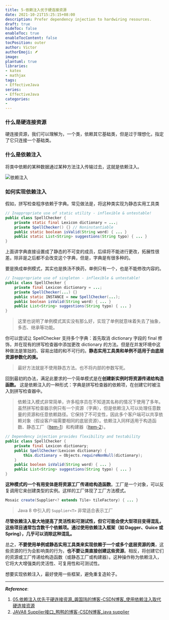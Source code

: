 ```yaml
---
title: 5-依赖注入优于硬连接资源
date: 2021-10-21T15:25:15+08:00
description: Prefer dependency injection to hardwiring resources.
draft: true
hideToc: false
enableToc: true
enableTocContent: false
tocPosition: outer
author: Victor
authorEmoji: 🪶
image:
plantuml: true
libraries:
- katex
- mathjax
tags:
- EffectiveJava
series:
- EffectiveJava
categories:
-
---
```




<!--第二章：创建和销毁对象-->

### 什么是硬连接资源

硬连接资源，我们可以理解为，一个类，依赖其它基础类，但是过于理想化，指定了它只连接一个基础类。

### 什么是依赖注入

将类中依赖的某种数据通过某种方法注入传输过去，这就是依赖注入。

![依赖注入](https://cos.jiahongw.com/uPic/image-20211021165816377.png)

### 如何实现依赖注入

假如，拼写检查程序依赖于字典。常见做法是，将这种类实现为静态实用工具类

```java
// Inappropriate use of static utility - inflexible & untestable!
public class SpellChecker {
    private static final Lexicon dictionary = ...;
    private SpellChecker() {} // Noninstantiable
    public static boolean isValid(String word) { ... }
    public static List<String> suggestions(String typo) { ... }
}
```

上面讲字典直接设置成了静态的不可变的成员，后续将不能进行更改，拓展性很差。除非是之后都不会改变这个字典，但是，字典是有很多种的。

要是换成单例模式，其实也是换汤不换药，单例只有一个，也是不能修改内容的。

```java
// Inappropriate use of singleton - inflexible & untestable!
public class SpellChecker {
    private final Lexicon dictionary = ...;
    private SpellChecker(...) {}
    public static INSTANCE = new SpellChecker(...);
    public boolean isValid(String word) { ... }
    public List<String> suggestions(String typo) { ... }
}
```

> 这里也说明了单例模式其实没有那么好，实现了单例就意味着失去了抽象，多态、继承等功能。

你可以尝试让 SpellChecker 支持多个字典：首先取消 dictionary 字段的 final 修饰，并在现有的拼写检查器中添加更改 dictionary 的方法。但是在并发环境中这种做法是笨拙的、容易出错的和不可行的。**静态实用工具类和单例不适用于由底层资源参数化的类。**

> 最好方法就是不使用静态方法。也不将内部的参数写死。

回到最初的办法，满足此要求的一个简单模式是在**创建新实例时将资源传递给构造函数。** 这是依赖注入的一种形式：字典是拼写检查器的依赖项，在创建它时被注入到拼写检查器中。

> 依赖注入模式非常简单，许多程序员在不知道其名称的情况下使用了多年。虽然拼写检查器示例只有一个资源（字典），但是依赖注入可以处理任意数量的资源和任意依赖路径。它保持了不可变性，因此多个客户端可以共享依赖对象（假设客户端需要相同的底层资源）。依赖注入同样适用于构造函数、静态工厂（[Item-1](https://github.com/clxering/Effective-Java-3rd-edition-Chinese-English-bilingual/blob/dev/Chapter-2/Chapter-2-Item-1-Consider-static-factory-methods-instead-of-constructors.md)）和构建器（[Item-2](https://github.com/clxering/Effective-Java-3rd-edition-Chinese-English-bilingual/blob/dev/Chapter-2/Chapter-2-Item-2-Consider-a-builder-when-faced-with-many-constructor-parameters.md)）。

```java
// Dependency injection provides flexibility and testability
public class SpellChecker {
    private final Lexicon dictionary;
    public SpellChecker(Lexicon dictionary) {
        this.dictionary = Objects.requireNonNull(dictionary);
    }
    public boolean isValid(String word) { ... }
    public List<String> suggestions(String typo) { ... }
}
```

**这种模式的一个有用变体是将资源工厂传递给构造函数**。工厂是一个对象，可以反复调用它来创建类型的实例。这样的工厂体现了工厂方法模式。

```java
Mosaic create(Supplier<? extends Tile> tileFactory) { ... }
```

> Java 8 中引入的 `Supplier<T>` 非常适合表示工厂

**尽管依赖注入极大地提高了灵活性和可测试性，但它可能会使大型项目变得混乱，这些项目通常包含数千个依赖项。通过使用依赖注入框架（如 Dagger、Guice 或 Spring），几乎可以消除这种混乱。**

总之，**不要使用单例或静态实用工具类来实现依赖于一个或多个底层资源的类**，这些资源的行为会影响类的行为，**也不要让类直接创建这些资源**。相反，将创建它们的资源或工厂传递给构造函数（或静态工厂或构建器）。这种操作称为依赖注入，它将大大增强类的灵活性、可复用性和可测试性。

想要实现依赖注入，最好使用一些框架，避免重复造轮子。

---

***Reference***:

1. [05.依赖注入优先于硬连接资源_龚国玮的博客-CSDN博客_使用依赖注入取代硬连接资源](https://blog.csdn.net/qq_42678694/article/details/103949645)
2. [JAVA8 Supplier接口_鸭鸭的博客-CSDN博客_java supplier](https://blog.csdn.net/qq_28410283/article/details/80625482)
